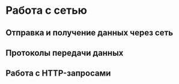 # Работа с сетью

## Отправка и получение данных через сеть

## Протоколы передачи данных

## Работа с HTTP-запросами
